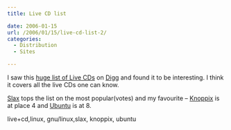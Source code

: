 ```yaml
---
title: Live CD list

date: 2006-01-15
url: /2006/01/15/live-cd-list-2/
categories:
  - Distribution
  - Sites

---
```

I saw this [huge list of Live CDs][1] on [Digg][2] and found it to be interesting. I think it covers all the live CDs one can know.

[Slax][3] tops the list on the most popular(votes) and my favourite &#8211; [Knoppix][4] is at place 4 and [Ubuntu][5] is at 8.

<tags>live+cd,linux, gnu/linux,slax, knoppix, ubuntu</tags>

 [1]: http://www.frozentech.com/content/livecd.php
 [2]: http://digg.com/linux_unix/Linux_LiveCD_List_2
 [3]: http://slax.linux-live.org/
 [4]: http://www.knopper.net/knoppix/index-en.html
 [5]: http://www.ubuntulinux.org/